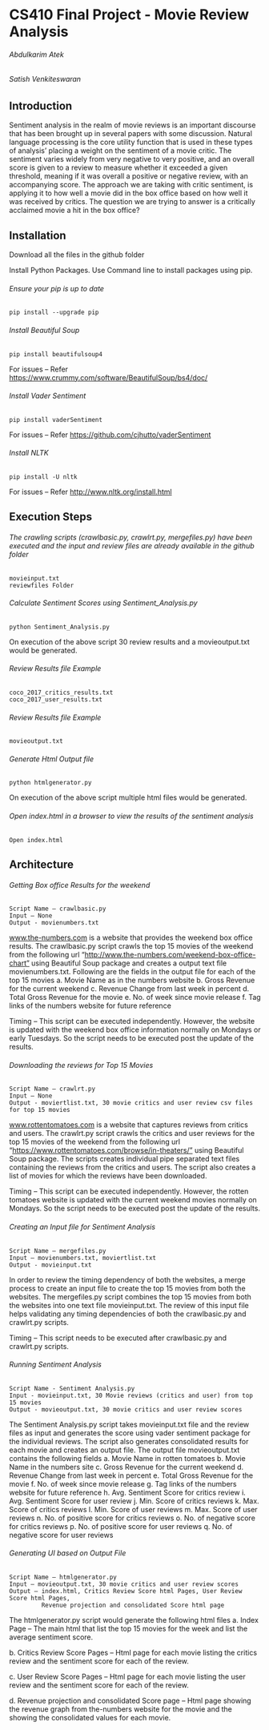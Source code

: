# CS410 Final Project - Movie Review Analysis
######                        Abdulkarim Atek
######                        Satish Venkiteswaran

## Introduction
Sentiment analysis in the realm of movie reviews is an important discourse that has been brought up in several papers with some discussion. Natural language processing is the core utility function that is used in these types of analysis’ placing a weight on the sentiment of a movie critic. The sentiment varies widely from very negative to very positive, and an overall score is given to a review to measure whether it exceeded a given threshold, meaning if it was overall a positive or negative review, with an accompanying score. The approach we are taking with critic sentiment, is applying it to how well a movie did in the box office based on how well it was received by critics. The question we are trying to answer is a critically acclaimed movie a hit in the box office?

## Installation
Download all the files in the github folder

Install Python Packages. Use Command line to install packages using pip.


###### Ensure your pip is up to date
```
pip install --upgrade pip
``` 
###### Install Beautiful Soup
``` 
pip install beautifulsoup4
``` 
For issues – Refer https://www.crummy.com/software/BeautifulSoup/bs4/doc/

###### Install Vader Sentiment 
```
pip install vaderSentiment
```
For issues – Refer https://github.com/cjhutto/vaderSentiment

###### Install NLTK 
```
pip install -U nltk
```
For issues – Refer http://www.nltk.org/install.html 


## Execution Steps

###### The crawling scripts (crawlbasic.py, crawlrt.py, mergefiles.py) have been executed and the input and review files are already available in the github folder
```
movieinput.txt
reviewfiles Folder
```

###### Calculate Sentiment Scores using Sentiment_Analysis.py   
```
python Sentiment_Analysis.py
```

On execution of the above script 30 review results and a movieoutput.txt would be generated.

###### Review Results file Example
```
coco_2017_critics_results.txt
coco_2017_user_results.txt
```

###### Review Results file Example
```
movieoutput.txt
```

###### Generate Html Output file
```
python htmlgenerator.py
```

On execution of the above script multiple html files would be generated. 

###### Open index.html in a browser to view the results of the sentiment analysis
```
Open index.html
```

## Architecture

###### Getting Box office Results for the weekend

```
Script Name – crawlbasic.py
Input – None
Output - movienumbers.txt
```

www.the-numbers.com is a website that provides the weekend box office results. 
The crawlbasic.py script crawls the top 15 movies of the weekend from the following url “http://www.the-numbers.com/weekend-box-office-chart” using Beautiful Soup package and creates a output text file movienumbers.txt. Following are the fields in the output file for each of the top 15 movies
a.	Movie Name as in the numbers website
b.	Gross Revenue for the current weekend
c.	Revenue Change from last week in percent
d.	Total Gross Revenue for the movie
e.	No. of week since movie release
f.	Tag links of the numbers website for future reference

Timing – This script can be executed independently. However, the website is updated with the weekend box office information normally on Mondays or early Tuesdays. So the script needs to be executed post the update of the results.  


###### 	Downloading the reviews for Top 15 Movies

```
Script Name – crawlrt.py
Input – None
Output - moviertlist.txt, 30 movie critics and user review csv files for top 15 movies 
```

www.rottentomatoes.com is a website that captures reviews from critics and users. 
The crawlrt.py script crawls the critics and user reviews for the top 15 movies of the weekend from the following url “https://www.rottentomatoes.com/browse/in-theaters/” using Beautiful Soup package. The scripts creates individual pipe separated text files containing the reviews from the critics and users. The script also creates a list of movies for which the reviews have been downloaded. 

Timing – This script can be executed independently. However, the rotten tomatoes website is updated with the current weekend movies normally on Mondays. So the script needs to be executed post the update of the results.  


###### 	Creating an Input file for Sentiment Analysis
```
Script Name – mergefiles.py
Input – movienumbers.txt, moviertlist.txt
Output - movieinput.txt
```

In order to review the timing dependency of both the websites, a merge process to create an input file to create the top 15 movies from both the websites. 
The mergefiles.py script combines the top 15 movies from both the websites into one text file movieinput.txt. The review of this input file helps validating any timing dependencies of both the crawlbasic.py and crawlrt.py scripts. 

Timing – This script needs to be executed after crawlbasic.py and crawlrt.py scripts.


###### 	Running Sentiment Analysis
```
Script Name - Sentiment Analysis.py
Input - movieinput.txt, 30 Movie reviews (critics and user) from top 15 movies
Output - movieoutput.txt, 30 movie critics and user review scores
```

The Sentiment Analysis.py script takes movieinput.txt file and the review files as input and generates the score using vader sentiment package for the individual reviews. The script also generates consolidated results for each movie and creates an output file. The output file movieoutput.txt contains the following fields 
a.	Movie Name in rotten tomatoes
b.	Movie Name in the numbers site
c.	Gross Revenue for the current weekend
d.	Revenue Change from last week in percent
e.	Total Gross Revenue for the movie
f.	No. of week since movie release
g.	Tag links of the numbers website for future reference
h.	Avg. Sentiment Score for critics review
i.	Avg. Sentiment Score for user review
j.	Min. Score of critics reviews
k.	Max. Score of  critics reviews
l.	Min. Score of user reviews
m.	Max. Score of user reviews
n.	No. of positive score for critics reviews 
o.	No. of negative score for critics reviews 
p.	No. of positive score for user reviews 
q.	No. of negative score for user reviews


###### 	Generating UI based on Output File
```
Script Name – htmlgenerator.py
Input – movieoutput.txt, 30 movie critics and user review scores
Output – index.html, Critics Review Score html Pages, User Review Score html Pages, 
         Revenue projection and consolidated Score html page
```

The htmlgenerator.py script would generate the following html files
a.	Index Page – The main html that list the top 15 movies for the week and list the average sentiment score.

b.	Critics Review Score Pages – Html page for each movie listing the critics review and the sentiment score for each of the review.

c.	User Review Score Pages – Html page for each movie listing the user review and the sentiment score for each of the review. 

d.	Revenue projection and consolidated Score page – Html page showing the revenue graph from the-numbers website for the movie and the showing the consolidated values for each movie.


